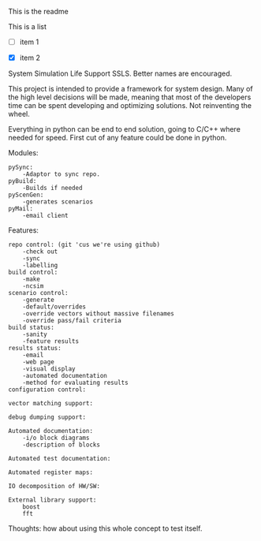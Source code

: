 This is the readme

This is a list
- [ ] item 1
- [x] item 2


System Simulation Life Support 
SSLS. Better names are encouraged.

This project is intended to provide a framework for system design.
Many of the high level decisions will be made, meaning that most of the developers time can be spent developing and optimizing solutions. 
Not reinventing the wheel.


Everything in python can be end to end solution, 
going to C/C++ where needed for speed.
First cut of any feature could be done in python. 


Modules:

	pySync: 
		-Adaptor to sync repo.
	pyBuild: 
		-Builds if needed
	pyScenGen: 
		-generates scenarios
	pyMail: 
		-email client



Features:
	
	repo control: (git 'cus we're using github)
		-check out
		-sync
		-labelling
	build control:
		-make
		-ncsim
	scenario control:
		-generate
		-default/overrides
		-override vectors without massive filenames
		-override pass/fail criteria
	build status:
		-sanity
		-feature results
	results status:
		-email
		-web page
		-visual display
		-automated documentation
		-method for evaluating results
	configuration control:
	
	vector matching support:

	debug dumping support:
	
	Automated documentation:
		-i/o block diagrams
		-description of blocks

	Automated test documentation:
		
	Automated register maps:

	IO decomposition of HW/SW:
		
	External library support:
		boost
		fft
	

Thoughts:
	how about using this whole concept to test itself.	
